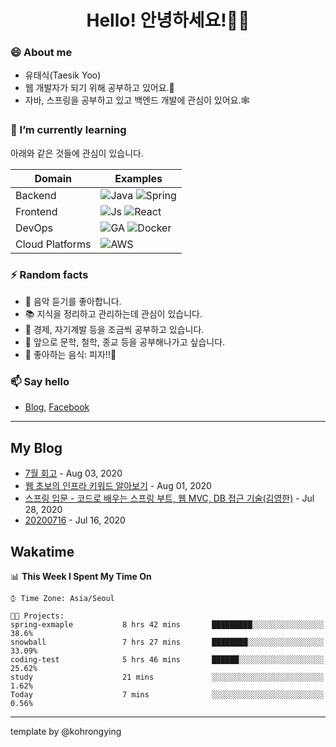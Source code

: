 # <div align="center">Hello! 안녕하세요!👩‍💻</div>

### 😄 About me
* 유태식(Taesik Yoo)
* 웹 개발자가 되기 위해 공부하고 있어요.📝 
* 자바, 스프링을 공부하고 있고 백엔드 개발에 관심이 있어요.🕸

### 🌱 I’m currently learning
아래와 같은 것들에 관심이 있습니다.

|Domain|Examples|
|---|---|
|Backend|![Java](https://img.shields.io/badge/java-green?style=for-the-badge&logo=java&logoColor=white) ![Spring](https://img.shields.io/badge/spring-green?style=for-the-badge&logo=spring&logoColor=white)  |
|Frontend| ![Js](https://img.shields.io/badge/javascript-blue?style=for-the-badge&logo=javascript&logoColor=white) ![React](https://img.shields.io/badge/react-blue?style=for-the-badge&logo=react&logoColor=white) |
|DevOps|![GA](https://img.shields.io/badge/Github_Actions-purple?style=for-the-badge&logo=github) ![Docker](https://img.shields.io/badge/Docker-purple?style=for-the-badge&logo=docker&logoColor=white)  |
|Cloud Platforms|![AWS](https://img.shields.io/badge/AWS-orange?style=for-the-badge&logo=amazon-aws) |


### ⚡ Random facts
- 🎸 음악 듣기를 좋아합니다.
- 📚 지식을 정리하고 관리하는데 관심이 있습니다.
- 💸 경제, 자기계발 등을 조금씩 공부하고 있습니다.
- 🤔 앞으로 문학, 철학, 종교 등을 공부해나가고 싶습니다.
- 🍲 좋아하는 음식: 피자!!🍕


### 📫 Say hello
- [Blog](https://isholiday.tistory.com),
[Facebook](https://www.facebook.com/yootsets)

---

## My Blog
<!-- BLOGPOSTS:START -->
<!-- BLOGPOSTS:END -->
- [7월 회고](https://isholiday.tistory.com/21) - Aug 03, 2020<br>
- [웹 초보의 인프라 키워드 알아보기](https://isholiday.tistory.com/19) - Aug 01, 2020<br>
- [스프링 입문 - 코드로 배우는 스프링 부트, 웹 MVC, DB 접근 기술(김영한)](https://isholiday.tistory.com/18) - Jul 28, 2020<br>
- [20200716](https://isholiday.tistory.com/14) - Jul 16, 2020<br>

## Wakatime
<!--START_SECTION:waka-->
📊 **This Week I Spent My Time On** 

```text
⌚︎ Time Zone: Asia/Seoul

🐱‍💻 Projects: 
spring-exmaple           8 hrs 42 mins       █████████░░░░░░░░░░░░░░░░   38.6% 
snowball                 7 hrs 27 mins       ████████░░░░░░░░░░░░░░░░░   33.09% 
coding-test              5 hrs 46 mins       ██████░░░░░░░░░░░░░░░░░░░   25.62% 
study                    21 mins             ░░░░░░░░░░░░░░░░░░░░░░░░░   1.62% 
Today                    7 mins              ░░░░░░░░░░░░░░░░░░░░░░░░░   0.56%

```


<!--END_SECTION:waka-->

---

template by @kohrongying

 <!--
 **taesikyoo/taesikyoo** is a ✨ _special_ ✨ repository because its `README.md` (this file) appears on your GitHub profile.
 
 Here are some ideas to get you started:
 
 - 🔭 I’m currently working on ...
 - 🌱 I’m currently learning ...
 - 👯 I’m looking to collaborate on ...
 - 🤔 I’m looking for help with ...
 - 💬 Ask me about ...
 - 📫 How to reach me: ...
 - 😄 Pronouns: ...
 - ⚡ Fun fact: ...
 --> 

